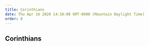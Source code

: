 ```yaml
---
title: Corinthians
date: Thu Apr 16 2020 14:10:00 GMT-0600 (Mountain Daylight Time)
order: 8
---
```


## Corinthians